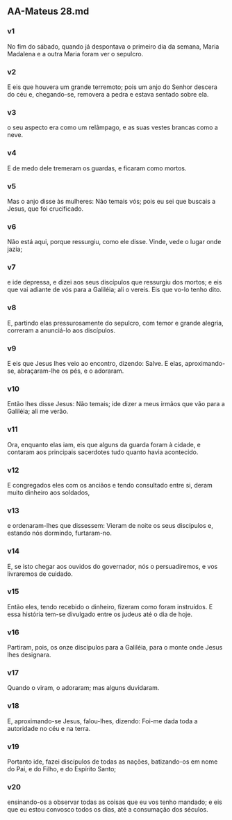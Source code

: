 ## AA-Mateus 28.md
### v1
 No fim do sábado, quando já despontava o primeiro dia da semana, Maria Madalena e a outra Maria foram ver o sepulcro.
### v2
 E eis que houvera um grande terremoto; pois um anjo do Senhor descera do céu e, chegando-se, removera a pedra e estava sentado sobre ela.
### v3
 o seu aspecto era como um relâmpago, e as suas vestes brancas como a neve.
### v4
 E de medo dele tremeram os guardas, e ficaram como mortos.
### v5
 Mas o anjo disse às mulheres: Não temais vós; pois eu sei que buscais a Jesus, que foi crucificado.
### v6
 Não está aqui, porque ressurgiu, como ele disse. Vinde, vede o lugar onde jazia;
### v7
 e ide depressa, e dizei aos seus discípulos que ressurgiu dos mortos; e eis que vai adiante de vós para a Galiléia; ali o vereis. Eis que vo-lo tenho dito.
### v8
 E, partindo elas pressurosamente do sepulcro, com temor e grande alegria, correram a anunciá-lo aos discípulos.
### v9
 E eis que Jesus lhes veio ao encontro, dizendo: Salve. E elas, aproximando-se, abraçaram-lhe os pés, e o adoraram.
### v10
 Então lhes disse Jesus: Não temais; ide dizer a meus irmãos que vão para a Galiléia; ali me verão.
### v11
 Ora, enquanto elas iam, eis que alguns da guarda foram à cidade, e contaram aos principais sacerdotes tudo quanto havia acontecido.
### v12
 E congregados eles com os anciãos e tendo consultado entre si, deram muito dinheiro aos soldados,
### v13
 e ordenaram-lhes que dissessem: Vieram de noite os seus discípulos e, estando nós dormindo, furtaram-no.
### v14
 E, se isto chegar aos ouvidos do governador, nós o persuadiremos, e vos livraremos de cuidado.
### v15
 Então eles, tendo recebido o dinheiro, fizeram como foram instruídos. E essa história tem-se divulgado entre os judeus até o dia de hoje.
### v16
 Partiram, pois, os onze discípulos para a Galiléia, para o monte onde Jesus lhes designara.
### v17
 Quando o viram, o adoraram; mas alguns duvidaram.
### v18
 E, aproximando-se Jesus, falou-lhes, dizendo: Foi-me dada toda a autoridade no céu e na terra.
### v19
 Portanto ide, fazei discípulos de todas as nações, batizando-os em nome do Pai, e do Filho, e do Espírito Santo;
### v20
 ensinando-os a observar todas as coisas que eu vos tenho mandado; e eis que eu estou convosco todos os dias, até a consumação dos séculos.
